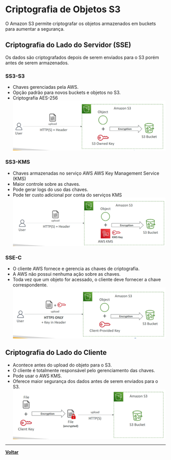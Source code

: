 # Criptografia de Objetos S3
O Amazon S3 permite criptografar os objetos armazenados em buckets para aumentar a segurança.

## Criptografia do Lado do Servidor (SSE)
Os dados são criptografados depois de serem enviados para o S3 porém antes de serem armazenados.
### SS3-S3
- Chaves gerenciadas pela AWS.
- Opção padrão para novos buckets e objetos no S3.
- Criptografia AES-256
![SS3-S3](../../Imgs/storage/ss3-s3.png)
### SS3-KMS
- Chaves armazenadas no serviço AWS AWS Key Management Service (KMS)
- Maior controle sobre as chaves.
- Pode gerar logs do uso das chaves.
- Pode ter custo adicional por conta do serviços KMS
![SS3-KMS](../../Imgs/storage/ss3-kms.png)
### SSE-C
- O cliente AWS fornece e gerencia as chaves de criptografia.
- A AWS não possui nenhuma ação sobre as chaves.
- Toda vez que um objeto for acessado, o cliente deve fornecer a chave correspondente.
![SS3-C](../../Imgs/storage/ss3-c.png)
## Criptografia do Lado do Cliente
- Acontece antes do upload do objeto para o S3.
- O cliente é totalmente responsável pelo gerenciamento das chaves.
- Pode usar o AWS KMS.
- Oferece maior segurança dos dados antes de serem enviados para o S3.
![Client-Side](../../Imgs/storage/client-side-encryption.png)
---
**[Voltar](./s3.md)**